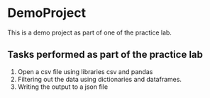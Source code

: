# DemoProject

This is a demo project as part of one of the practice lab.

## Tasks performed as part of the practice lab
1. Open a csv file using libraries csv and pandas
2. Filtering out the data using dictionaries and dataframes.
3. Writing the output to a json file
